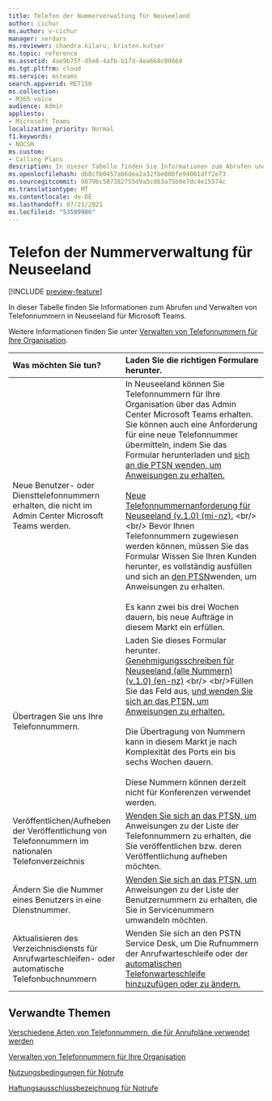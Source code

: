 ```yaml
---
title: Telefon der Nummerverwaltung für Neuseeland
author: cichur
ms.author: v-cichur
manager: serdars
ms.reviewer: chandra.kilaru, kristen.kutser
ms.topic: reference
ms.assetid: 4ae9b75f-d5e8-4afb-b17d-4ea668c00669
ms.tgt.pltfrm: cloud
ms.service: msteams
search.appverid: MET150
ms.collection:
- M365-voice
audience: Admin
appliesto:
- Microsoft Teams
localization_priority: Normal
f1.keywords:
- NOCSH
ms.custom:
- Calling Plans
description: In dieser Tabelle finden Sie Informationen zum Abrufen und Verwalten von Telefonnummern in Neuseeland für Microsoft Teams.
ms.openlocfilehash: db8cfb0457ab6dea2a32fbe80bfe94001dff2e73
ms.sourcegitcommit: 9879bc587382755d9a5cd63a75b0e7dc4e15574c
ms.translationtype: MT
ms.contentlocale: de-DE
ms.lasthandoff: 07/21/2021
ms.locfileid: "53509986"
---
```

# <a name="phone-number-management-for-new-zealand"></a>Telefon der Nummerverwaltung für Neuseeland

[!INCLUDE [preview-feature](../includes/preview-feature.md)]

In dieser Tabelle finden Sie Informationen zum Abrufen und Verwalten von Telefonnummern in Neuseeland für Microsoft Teams.
  
Weitere Informationen finden Sie unter [Verwalten von Telefonnummern für Ihre Organisation](manage-phone-numbers-for-your-organization.md).
  
|**Was möchten Sie tun?**|**Laden Sie die richtigen Formulare herunter.**|
|:-----|:-----|
|Neue Benutzer- oder Diensttelefonnummern erhalten, die nicht im Admin Center Microsoft Teams werden.|In Neuseeland können Sie Telefonnummern für Ihre Organisation über das Admin Center Microsoft Teams erhalten. Sie können auch eine Anforderung für eine neue Telefonnummer übermitteln, indem Sie das Formular herunterladen und [sich an die PTSN wenden, um Anweisungen zu erhalten.](contact-pstn-service-desk.md)<br/><br/>[Neue Telefonnummernanforderung für Neuseeland (v.1.0) (mi-nz).](https://download.microsoft.com/download/4/a/a/4aa04212-a13d-46bf-b09e-1efbcbb2e622/new-phone-number-request-for-new-zealand-(v1.0)-(mi-NZ).pdf) <br/><br/> Bevor Ihnen Telefonnummern zugewiesen werden können, müssen Sie das Formular Wissen Sie Ihren Kunden herunter, es vollständig ausfüllen und sich an [den PTSN](contact-pstn-service-desk.md)wenden, um Anweisungen zu erhalten.<br/><br/>Es kann zwei bis drei Wochen dauern, bis neue Aufträge in diesem Markt ein erfüllen.  |
|Übertragen Sie uns Ihre Telefonnummern.  <br/> | Laden Sie dieses Formular herunter. <br/>[Genehmigungsschreiben für Neuseeland (alle Nummern) (v.1.0) (en-nz)](https://download.microsoft.com/download/e/6/7/e67f46ef-e1cd-4e70-a5cc-f53fd74285aa/letter-of-authorization-(loa)-for-new-zealand-(all-numbers)-(v1.0)-(en-nz).pdf) <br/> <br/>Füllen Sie das Feld aus, [und wenden Sie sich an das PTSN, um Anweisungen zu erhalten.](contact-pstn-service-desk.md) <br/><br>Die Übertragung von Nummern kann in diesem Markt je nach Komplexität des Ports ein bis sechs Wochen dauern.<br/><br/>Diese Nummern können derzeit nicht für Konferenzen verwendet werden.  |
|Veröffentlichen/Aufheben der Veröffentlichung von Telefonnummern im nationalen Telefonverzeichnis  <br/> |[Wenden Sie sich an das PTSN, um](contact-pstn-service-desk.md) Anweisungen zu der Liste der Telefonnummern zu erhalten, die Sie veröffentlichen bzw. deren Veröffentlichung aufheben möchten. <br/> |
|Ändern Sie die Nummer eines Benutzers in eine Dienstnummer.  <br/> |[Wenden Sie sich an das PTSN, um](contact-pstn-service-desk.md) Anweisungen zu der Liste der Benutzernummern zu erhalten, die Sie in Servicenummern umwandeln möchten. <br/> |
|Aktualisieren des Verzeichnisdiensts für Anrufwarteschleifen- oder automatische Telefonbuchnummern|Wenden Sie sich an den PSTN Service Desk, um Die Rufnummern der Anrufwarteschleife oder der [automatischen Telefonwarteschleife hinzuzufügen oder zu ändern.](contact-pstn-service-desk.md)|

## <a name="related-topics"></a>Verwandte Themen

[Verschiedene Arten von Telefonnummern, die für Anrufpläne verwendet werden](../different-kinds-of-phone-numbers-used-for-calling-plans.md)

[Verwalten von Telefonnummern für Ihre Organisation](manage-phone-numbers-for-your-organization.md)

[Nutzungsbedingungen für Notrufe](../emergency-calling-terms-and-conditions.md)
  
[Haftungsausschlussbezeichnung für Notrufe](https://download.microsoft.com/download/a/8/0/a807c43d-2177-4fe0-8732-86b3784ae6e5/emergency-calling-label-(en-us)-(v.1.0).zip)
